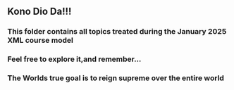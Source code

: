 ## Kono Dio Da!!!

### This folder contains all topics treated during the January 2025 XML course model
### Feel free to explore it,and remember...

### The Worlds true goal is to reign supreme over the entire world